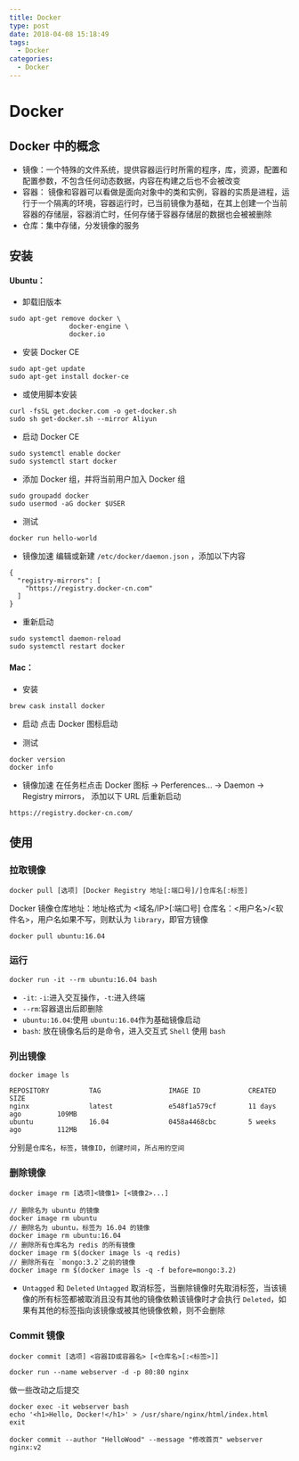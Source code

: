 ```yaml
---
title: Docker
type: post
date: 2018-04-08 15:18:49
tags:
  - Docker
categories:
  - Docker
---
```


# Docker

## Docker 中的概念

- 镜像：一个特殊的文件系统，提供容器运行时所需的程序，库，资源，配置和配置参数，不包含任何动态数据，内容在构建之后也不会被改变
- 容器： 镜像和容器可以看做是面向对象中的类和实例，容器的实质是进程，运行于一个隔离的环境，容器运行时，已当前镜像为基础，在其上创建一个当前容器的存储层，容器消亡时，任何存储于容器存储层的数据也会被被删除
- 仓库：集中存储，分发镜像的服务

## 安装

#### Ubuntu：

- 卸载旧版本

```
sudo apt-get remove docker \
               docker-engine \
               docker.io
```

- 安装 Docker CE

```
sudo apt-get update
sudo apt-get install docker-ce
```

- 或使用脚本安装

```
curl -fsSL get.docker.com -o get-docker.sh
sudo sh get-docker.sh --mirror Aliyun
```

- 启动 Docker CE

```
sudo systemctl enable docker
sudo systemctl start docker
```

- 添加 Docker 组，并将当前用户加入 Docker 组

```
sudo groupadd docker
sudo usermod -aG docker $USER
```

- 测试

```
docker run hello-world
```

- 镜像加速
  编辑或新建 `/etc/docker/daemon.json` ，添加以下内容

```
{
  "registry-mirrors": [
    "https://registry.docker-cn.com"
  ]
}
```

- 重新启动

```
sudo systemctl daemon-reload
sudo systemctl restart docker
```

#### Mac：

- 安装

```
brew cask install docker
```

- 启动
  点击 Docker 图标启动

- 测试

```
docker version
docker info
```

- 镜像加速
  在任务栏点击 Docker 图标 -> Perferences... -> Daemon -> Registry mirrors， 添加以下 URL 后重新启动

```
https://registry.docker-cn.com/
```

## 使用

### 拉取镜像

```
docker pull [选项] [Docker Registry 地址[:端口号]/]仓库名[:标签]
```

Docker 镜像仓库地址：地址格式为 <域名/IP>[:端口号]
仓库名：<用户名>/<软件名>，用户名如果不写，则默认为 `library`，即官方镜像

```
docker pull ubuntu:16.04
```

### 运行

```
docker run -it --rm ubuntu:16.04 bash
```

- `-it`: `-i`:进入交互操作，`-t`:进入终端
- `--rm`:容器退出后即删除
- `ubuntu:16.04`:使用 `ubuntu:16.04`作为基础镜像启动
- `bash`: 放在镜像名后的是命令，进入交互式 `Shell` 使用 `bash`

### 列出镜像

```
docker image ls
```

```
REPOSITORY          TAG                 IMAGE ID            CREATED             SIZE
nginx               latest              e548f1a579cf        11 days ago         109MB
ubuntu              16.04               0458a4468cbc        5 weeks ago         112MB
```

分别是`仓库名`，`标签`，`镜像ID`，`创建时间`，`所占用的空间`

### 删除镜像

```
docker image rm [选项]<镜像1> [<镜像2>...]
```

```
// 删除名为 ubuntu 的镜像
docker image rm ubuntu
// 删除名为 ubuntu，标签为 16.04 的镜像
docker image rm ubuntu:16.04
// 删除所有仓库名为 redis 的所有镜像
docker image rm $(docker image ls -q redis)
// 删除所有在 `mongo:3.2`之前的镜像
docker image rm $(docker image ls -q -f before=mongo:3.2)
```

- `Untagged` 和 `Deleted`
  `Untagged` 取消标签，当删除镜像时先取消标签，当该镜像的所有标签都被取消且没有其他的镜像依赖该镜像时才会执行 `Deleted`，如果有其他的标签指向该镜像或被其他镜像依赖，则不会删除

### Commit 镜像

```
docker commit [选项] <容器ID或容器名> [<仓库名>[:<标签>]]
```

```
docker run --name webserver -d -p 80:80 nginx
```

做一些改动之后提交

```
docker exec -it webserver bash
echo '<h1>Hello, Docker!</h1>' > /usr/share/nginx/html/index.html
exit

docker commit --author "HelloWood" --message "修改首页" webserver nginx:v2
```
